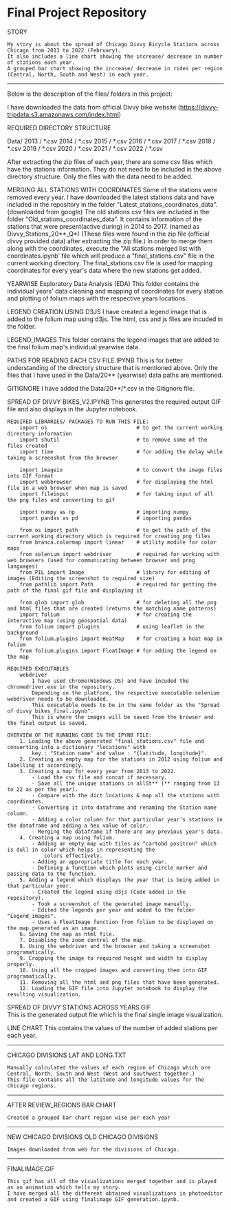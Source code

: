 # Final Project Repository

STORY

	My story is about the spread of Chicago Divvy Bicycle Stations across Chicago from 2013 to 2022 (February).
	It also includes a line chart showing the increase/ decrease in number of stations each year.
	A grouped bar chart showing the increase/ decrease in rides per region (Central, North, South and West) in each year.
	
--------------------------------------------------------------------------------------------------

Below is the description of the files/ folders in this project:

 I have downloaded the data from official Divvy bike website (https://divvy-tripdata.s3.amazonaws.com/index.html)

REQUIRED DIRECTORY STRUCTURE

Data/
	2013 / *.csv
	2014 / *.csv
	2015 / *.csv
	2016 / *.csv
	2017 / *.csv
	2018 / *.csv
	2019 / *.csv
	2020 / *.csv
	2021 / *.csv
	2022 / *.csv	
	
After extracting the zip files of each year, there are some csv files which have the stations information. 
They do not need to be included in the above directory structure. Only the files with the data need to be added.

MERGING ALL STATIONS WITH COORDINATES
	Some of the stations were removed every year.
	I have downloaded the latest stations data and have included in the repository in the folder "Latest_stations_coordinates_data".
		(downloaded from google)
	The old stations csv files are included in the folder "Old_stations_coordinates_data". It contains information of the stations
		that were present(active during) in 2014 to 2017. (named as Divvy_Stations_20**_Q*)
		(These files were found in the zip file (official divvy provided data) after extracting the zip file.)
	In order to merge them along with the coordinates, execute the "All stations merged list with coordinates.ipynb' file which	
		will produce a "final_stations.csv" file in the current working directory.
	The final_stations.csv file is used for mapping coordinates for every year's data where the new stations get added.


YEARWISE Exploratory Data Analysis (EDA)
	This folder contains the individual years' data cleaning and mapping of coordinates for every station and plotting of
		folium maps with the respective years locations.
		
LEGEND CREATION USING D3JS
	I have created a legend image that is added to the folium map using d3js.
	The html, css and js files are incuded in the folder.
	
LEGEND_IMAGES
	This folder contains the legend images that are added to the final folium map's individual yearwise data.
	
PATHS FOR READING EACH CSV FILE.IPYNB
	This is for better understanding of the directory structure that is mentioned above.
	Only the files that I have used in the Data/20** (yearwise) data paths are mentioned.

GITIGNORE
	I have added the Data/20**/*.csv in the Gitignore file.

SPREAD OF DIVVY BIKES_V2.IPYNB 
	This generates the required output GIF file and also displays in the Jupyter notebook.
	
	REQUIRED LIBRARIES/ PACKAGES TO RUN THIS FILE:
		import os                             # to get the current working directory information
		import shutil                         # to remove some of the files created
		import time                           # for adding the delay while taking a screenshot from the browser
							
		import imageio                        # to convert the image files into GIF format
		import webbrowser                     # for displaying the html file in a web browser when map is saved
		import fileinput                      # for taking input of all the png files and converting to gif

		import numpy as np                    # importing numpy
		import pandas as pd                   # importing pandas

		from os import path                   # to get the path of the current working directory which is required for creating png files
		from branca.colormap import linear    # utility module for color maps
		from selenium import webdriver        # required for working with web browsers (used for communicating between browser and prog languages)
		from PIL import Image                 # library for editing of images (Editing the screenshot to required size)
		from pathlib import Path              # required for getting the path of the final gif file and displaying it

		from glob import glob                 # for deleting all the png and html files that are created (returns the matching name patterns)
		import folium                         # for creating the interactive map (using geospatial data)
		from folium import plugins            # using leaflet in the background
		from folium.plugins import HeatMap    # for creating a heat map in folium
		from folium.plugins import FloatImage # for adding the legend on the map
	
	REQUIRED EXECUTABLES
		webdriver
			I have used chrome(Windows OS) and have incuded the chromedriver.exe in the repository.
			Depending on the platform, the respective executable selenium webdriver needs to be downloaded.
			This executable needs to be in the same folder as the "Spread of divvy bikes_final.ipynb".
			This is where the images will be saved from the browser and the final output is saved.
			
	OVERVIEW OF THE RUNNING CODE IN THE IPYNB FILE:
		1. Loading the above generated "final_stations.csv" file and converting into a dictionary "locations" with
			key : "Station name" and value : "{latitude, longitude}".
		2. Creating an empty map for the stations in 2012 using folium and labelling it accordingly.
		3. Creating a map for every year from 2013 to 2022.
			- Load the csv file and concat if necessary.
			- Save all the unique stations in allSt** (** ranging from 13 to 22 as per the year).
			- Compare with the dict locations & map all the stations with coordinates.
			- Converting it into dataframe and renaming the Station name column.
			- Adding a color column for that particular year's stations in the dataframe and adding a hex value of color.
			- Merging the dataframe if there are any previous year's data.
		4. Creating a map using folium.
			- Adding an empty map with tiles as "cartobd positron" which is dull in color which helps in representing the 
				colors effectively.
			- Adding an appropriate title for each year.
			- Defining a function which plots using circle marker and passing data to the function.
		5. Adding a legend which displays the year that is being added in that particular year.
			- Created the legend using d3js (Code added in the repository).
			- Took a screenshot of the generated image manually.
			- Edited the legends per year and added to the folder "Legend_images".
			- Uses a FloatImage function from folium to be displayed on the map generated as an image.
		6. Saving the map as html file.
		7. Disabling the zoom control of the map.
		8. Using the webdriver and the browser and taking a screenshot programatically.
		9. Cropping the image to required height and width to display properly.
		10. Using all the cropped images and converting them into GIF programatically.
		11. Removing all the html and png files that have been generated.
		12. Loading the GIF file into Jupyter notebook to display the resulting visualization.
		
SPREAD OF DIVVY STATIONS ACROSS YEARS.GIF	
	This is the generated output file which is the final single image visualization.
	
	
LINE CHART
		This contains the values of the number of added stations per each year.
		

	
------------------------------------------------------------------------------------------------

CHICAGO DIVISIONS LAT AND LONG.TXT
	
	Manually calculated the values of each region of Chicago which are Central, North, South and West (West and southwest together.)
	This file contains all the latitude and longitude values for the chicago regions.
	

------------------------------------------------------------------------------------------------

AFTER REVIEW_REGIONS BAR CHART

	Created a grouped bar chart region wise per each year
	
------------------------------------------------------------------------------------------------

NEW CHICAGO DIVISIONS
OLD CHICAGO DIVISIONS

	Images downloaded from web for the divisions of Chicago.
	
------------------------------------------------------------------------------------------------

FINALIMAGE.GIF

	This gif has all of the visualizations merged together and is played as an animation which tells my story.
	I have merged all the different obtained visualizations in photoeditor and created a GIF using finalimage GIF generation.ipynb.

